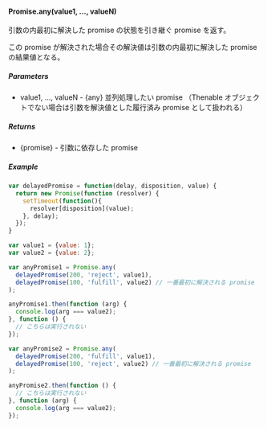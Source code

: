 #### Promise.any(value1, ..., valueN)
引数の内最初に解決した promise の状態を引き継ぐ promise を返す。

この promise が解決された場合その解決値は引数の内最初に解決した promise の結果値となる。

##### Parameters
* value1, ..., valueN - {any} 並列処理したい promise
（Thenable オブジェクトでない場合は引数を解決値とした履行済み promise として扱われる）

##### Returns
* {promise} - 引数に依存した promise

##### Example
```js
var delayedPromise = function(delay, disposition, value) {
  return new Promise(function (resolver) {
    setTimeout(function(){
      resolver[disposition](value);
    }, delay);
  });
}

var value1 = {value: 1};
var value2 = {value: 2};

var anyPromise1 = Promise.any(
  delayedPromise(200, 'reject', value1),
  delayedPromise(100, 'fulfill', value2) // 一番最初に解決される promise
);

anyPromise1.then(function (arg) {
  console.log(arg === value2);
}, function () {
  // こちらは実行されない
});

var anyPromise2 = Promise.any(
  delayedPromise(200, 'fulfill', value1),
  delayedPromise(100, 'reject', value2) // 一番最初に解決される promise
);

anyPromise2.then(function () {
  // こちらは実行されない
}, function (arg) {
  console.log(arg === value2);
});
```
